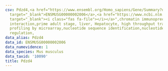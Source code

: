```yaml
---
csv: Pdzd4,<a href="https://www.ensembl.org/Homo_sapiens/Gene/Summary?db=core;g=ENSMUSG00000002006"
  target="_blank">ENSMUSG00000002006</a>,<a href="https://www.ncbi.nlm.nih.gov/pubmed/23834426"
  target="_blank"><i class="fas fa-file"></i></a>",chromatin immunoprecipitation assay,direct
  interaction,prime adult stage, liver, Hepatocyte, high throughput transcription
  profiling by microarray,nucleotide sequence identification,nucleotide sequence identification,transcriptional
  regulation,
data_alias: Pdzd4
data_id: ENSMUSG00000002006
data_numevidence: 1
data_species: Mus musculus
data_taxid: '10090'
title: Pdzd4
---
```

